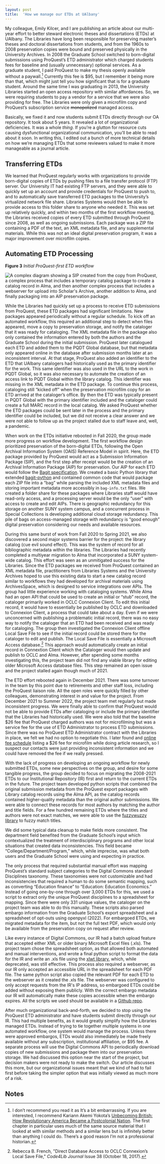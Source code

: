 ```yaml
---
layout: post
title:  'How we manage our ETDs at UAlbany'
---
```


My colleague, Emily Kilcer, and I are publishing an article about our multi-year effort to better steward electronic theses and dissertations (ETDs) at UAlbany. The Libraries have long been responsible for preserving master’s theses and doctoral dissertations from students, and from the 1960s to 2008 preservation copies were bound and preserved physically in the University Archives. In 2008 the Graduate School switched to born-digital submissions using ProQuest’s ETD administrator which charged students fees for baseline and (usually unnecessary) optional services. As a graduate student, I paid ProQuest to make my thesis openly available without a paywall.[^1] Currently this fee is $95, but I remember it being more than that, which might just tell you how significant that is for a graduate student. Around the same time I was graduating in 2013, the University Libraries started an open access repository with similar affordances. So, we were requiring students to pay a vendor for a service that we were also providing for free. The Libraries were only given a microfilm copy and ProQuest’s subscription service ~~monopolized~~ managed access.

Basically, we fixed it and now students submit ETDs directly through our OA repository. It took about 5 years. It revealed a lot of organizational deficiencies. It was a whole *thing*. If you’re a glutton for resource cuts causing dysfunctional organizational communication, you’ll be able to read about it soon. In writing this, I edited out a bunch of more technical details on how we’re managing ETDs that some reviewers valued to make it more manageable as a journal article.

## Transferring ETDs

We learned that ProQuest regularly works with organizations to provide born-digital copies of ETDs by pushing files to a file transfer protocol (FTP) server. Our University IT had existing FTP servers, and they were able to quickly set up an account and provide credentials for ProQuest to push to, and to automatically save transferred ETD packages to the University’s virtualized network file share. Libraries Systems would then be able to provide access to this folder share to anyone who needed it. This was set up relatively quickly, and within two months of the first workflow meeting, the Libraries received copies of every ETD submitted through ProQuest since 2008, as well as ongoing submissions. Each package was a ZIP file containing a PDF of the text, an XML metadata file, and any supplemental materials. While this was not an ideal digital preservation program, it was a major improvement over microfilm copies. 

## Automating ETD Processing

**Figure 3** 
*Initial ProQuest-first ETD workflow*

![A complex diagram showing a SIP created from the copy from ProQuest, a complex process that includes a temporary catalog package to create a catalog record in Alma, and then another complex process that includes a webserver for upload into Scholar's Archive, another addition to Alma, and finally packaging into an AIP preservation package.](/assets/ETDs_diagram.png)

While the Libraries had quickly set up a process to receive ETD submissions from ProQuest, these ETD packages had significant limitations. New packages appeared periodically without a regular schedule. To kick off an automated workflow, this required an additional step to detect when files appeared, move a copy to preservation storage, and notify the cataloger that it was ready for cataloging. The XML metadata file in the package also only contained the information entered by both the authors and the Graduate School during the initial submission. ProQuest later catalogued each ETD and added them to the PQDT Global database, but that metadata only appeared online in the database after submission months later at an inconsistent interval. At that stage, ProQuest also added an identifier to the ETD that UAlbany catalogers had historically used as the primary identifier for the work. This same identifier was also used in the URL to the work in PQDT Global, so it was also necessary to automate the creation of an access link to PQDT Global within the library catalog. This identifier was missing in the XML metadata in the ETD package. To continue this process, cataloging still “kicked off” when the preservation microfilm copy for an ETD arrived at the cataloger’s office. By then the ETD was typically present in PQDT Global with the primary identifier included and the cataloger could create a full MARC record in the local catalog. We asked ProQuest whether the ETD packages could be sent later in the process and the primary identifier could be included, but we did not receive a clear answer and we were not able to follow up as the project stalled due to staff leave and, well, a pandemic. 

When work on the ETDs initiative rebooted in Fall 2020, the group made more progress on workflow development. The first workflow design prioritized preservation of the born-digital ETDs, following the Open Archival Information System (OAIS) Reference Model in spirit. Here, the ETD package provided by ProQuest would act as a Submission Information Package (SIP), and the first step after receipt would be the creation of an Archival Information Package (AIP) for preservation. Our AIP for each ETD would follow the [Bagit specification](https://datatracker.ietf.org/doc/html/rfc8493). We created a basic Python library that extended [bagit-python](https://github.com/LibraryOfCongress/bagit-python) and contained common code that would package each ZIP file into a “bag” while parsing the included XML metadata files and storing important metadata more accessibly in `bag-info.txt` files. We created a folder share for these packages where Libraries staff would have read-only access, and a processing server would be the only “user” with access to create and edit AIPs. There is geographic redundancy for this storage on another SUNY system campus, and a concurrent process in Special Collections is developing additional cloud storage redundancy. This pile of bags on access-managed storage with redundancy is “good enough” digital preservation considering our needs and available resources. 

During this same burst of work from Fall 2020 to Spring 2021, we also discovered a second major systems barrier for the project: the library catalog (cue evil sound effect). This was the system of record for all bibliographic metadata within the libraries. The Libraries had recently completed a multiyear migration to Alma that incorporated a SUNY system-wide catalog. This effort was seen as an unmitigated success for the Libraries. Since the ETD packages we received from ProQuest contained an XML metadata file, practitioners from Libraries Systems and the University Archives hoped to use this existing data to start a new catalog record similar to workflows they had developed for archival materials using ArchivesSpace, which is designed to service integrations over APIs. The group had little experience working with cataloging systems. While Alma had an open API that could be used to create an initial or “stub” record, the cataloger primarily worked in OCLC Connexion Client. To edit this initial record, it would have to essentially be published by OCLC and downloaded to Connexion Client, a process that could take about a day. Even if we were unconcerned with publishing a problematic initial record, there was no easy way to notify the cataloger that an ETD had been received and was ready for cataloging. The group then investigated the Connexion Client offline Local Save File to see if the initial record could be stored there for the cataloger to edit and publish. The Local Save File is essentially a Microsoft Access database.[^2] This approach would automatically create an initial record in Connextion Client which the Cataloger would then update and publish to OCLC and Alma. However, after spending some months investigating this, the project team did not find any viable library for editing older Microsoft Access database files. This step remained an open issue and the project stalled again though much of 2021. 

The ETD effort rebooted again in December 2021. There was some turnover in the team by this point due to retirements and other staff loss, including the ProQuest liaison role. All the open roles were quickly filled by other colleagues, demonstrating interest in and value for the project. From December 2021 to Summer 2022, the project team met regularly but made inconsistent progress. We were finally able to confirm that ProQuest would not be able to provide ETDs after cataloging or include the primary identifier that the Libraries had historically used. We were also told that the baseline $26 fee that ProQuest charged authors was not for microfilming but was a service fee for the use of ETD Administrator to process ETD submissions. Since there was no ProQuest ETD Administrator contract with the Libraries in place, we felt we had no option to negotiate this. I later found and [online fee schedule](https://pq-static-content.proquest.com/collateral/media2/documents/authorfee-schedule.pdf) listing a $26 fee for microfilm while doing article research, so I suspect our contacts were just providing inconsistent information and we could have removed the fee if we really pressed. 

With the lack of progress on developing an ongoing workflow for newly submitted ETDs, some new perspectives on the group, and desire for some tangible progress, the group decided to focus on migrating the 2008-2021 ETDs to our Institutional Repository (IR) first and return to the current ETDs in the future. The project team developed python scripts that combined the original submission metadata from the ProQuest export packages with Library catalog records using the Alma API, as the catalog records contained higher-quality metadata than the original author submissions. We were able to connect these records for most authors by matching the author and title fields. For a few hundred remaining ETDs where the titles and authors were not exact matches, we were able to use the [fuzzywuzzy library](https://github.com/seatgeek/fuzzywuzzy) to fuzzy match titles.  

We did some typical data cleanup to make fields more consistent. The department field benefited from the Graduate School’s input which contextualized the treatment of interdisciplinary programs and other local situations that created data inconsistencies. This field became “College/Department/Program,” which, while imprecise, was what both users and the Graduate School were using and expecting in practice. 

The only process that required substantial manual effort was mapping ProQuest’s standard subject categories to the Digital Commons standard Disciplines taxonomy. These taxonomies were not customizable and had inconsistencies that required a human to do some semantic mapping, such as converting “Education finance” to “Education: Education Economics.” Instead of going one-by-one through over 3,000 ETDs for this, we used a script to extract only the unique ProQuest disciplines to a spreadsheet for mapping. Since there were only 331 unique values, the cataloger on the project team was able to do this manually. These scripts also parsed embargo information from the Graduate School’s export spreadsheet and a spreadsheet of opt-outs using openpyxl (2022). For embargoed ETDs, we migrated metadata for the item, but not the full text PDF, which would only be available from the preservation copy on request after review.  

Like every instance of Digital Commons, our IR had a batch upload feature that accepted either XML or older binary Microsoft Excel files (.xls). The project team chose the spreadsheet option, as that allowed both automated and manual interventions, and wrote a final python script to format the data for the IR and write an .xls file using the [xlwt library](https://www.python-excel.org/), which, while deprecated, was still effective. This process also required a webserver, as our IR only accepted an accessible URL in the spreadsheet for each PDF file. The same python script also copied the relevant PDF for each ETD to the webserver as it created the .xls file. The webserver was configured to only accept requests from the IR's IP address, so embargoed ETDs could be added without exposing them publicly. With the correct embargo metadata our IR will automatically make these copies accessible when the embargo expires. All the scripts we used should be available in a [Github repo](https://github.com/UAlbanyLibraries/etd).

After much organizational back-and-forth, we decided to stop using the ProQuest ETD administrator and have students submit directly through our IR. This had multiple benefits, as it would greatly simplify how the Libraries managed ETDs. Instead of trying to tie together multiple systems in one automated workflow, one system would manage the process. Unless there were approved embargos, ETDs would also immediately be made freely available without any subscription, institutional affiliation, or $95 fee. A separate process will use the Digital Commons API to periodically download copies of new submissions and package them into our preservation storage. We had discussed this option near the start of the project, but decision makers were not ready to make the switch. Our article discusses this more, but our organizational issues meant that we kind of had to fail first before taking the simpler option that was initially viewed as much more of a risk. 

[comment]: <> (**Figure 4** 
*Implemented IR-first ETD workflow* )
 
## Notes

[^1]: I don’t recommend you read it as It’s a bit embarrassing. If you are interested, I recommend Kariann Akemi Yokota’s [Unbecoming British: How Revolutionary America Became a Postcolonial Nation](https://global.oup.com/academic/product/unbecoming-british-9780195393422). The first chapter in particular uses much of the same source material that I looked at with similar methods and a similar lens but is infinitely better than anything I could do. There’s a good reason I’m not a professional historian.
 
[^2]: Rebecca B. French, "Direct Database Access to OCLC Connexion’s Local Save File," *Code4Lib Journal* Issue 38 (October 18, 2017).
 

